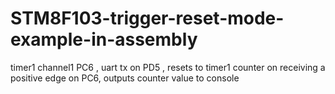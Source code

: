 # STM8F103-trigger-reset-mode-example-in-assembly
timer1 channel1 PC6  , uart tx on PD5 , resets to timer1 counter on receiving a positive edge on PC6, outputs counter value to console


